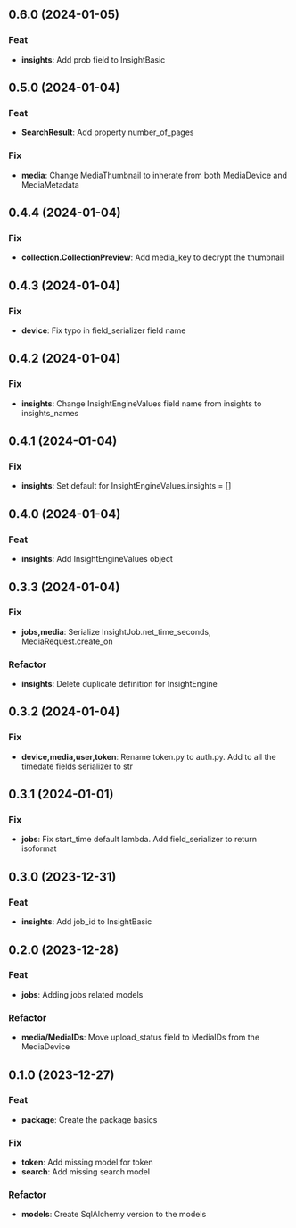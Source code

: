 ## 0.6.0 (2024-01-05)

### Feat

- **insights**: Add prob field to InsightBasic

## 0.5.0 (2024-01-04)

### Feat

- **SearchResult**: Add property number_of_pages

### Fix

- **media**: Change MediaThumbnail to inherate from both MediaDevice and MediaMetadata

## 0.4.4 (2024-01-04)

### Fix

- **collection.CollectionPreview**: Add media_key to decrypt the thumbnail

## 0.4.3 (2024-01-04)

### Fix

- **device**: Fix typo in field_serializer field name

## 0.4.2 (2024-01-04)

### Fix

- **insights**: Change InsightEngineValues field name from insights to insights_names

## 0.4.1 (2024-01-04)

### Fix

- **insights**: Set default for InsightEngineValues.insights = []

## 0.4.0 (2024-01-04)

### Feat

- **insights**: Add InsightEngineValues object

## 0.3.3 (2024-01-04)

### Fix

- **jobs,media**: Serialize InsightJob.net_time_seconds, MediaRequest.create_on

### Refactor

- **insights**: Delete duplicate definition for InsightEngine

## 0.3.2 (2024-01-04)

### Fix

- **device,media,user,token**: Rename token.py to auth.py. Add to all the timedate fields serializer to str

## 0.3.1 (2024-01-01)

### Fix

- **jobs**: Fix start_time default lambda. Add field_serializer to return isoformat

## 0.3.0 (2023-12-31)

### Feat

- **insights**: Add job_id to InsightBasic

## 0.2.0 (2023-12-28)

### Feat

- **jobs**: Adding jobs related models

### Refactor

- **media/MediaIDs**: Move upload_status field to MediaIDs from the MediaDevice

## 0.1.0 (2023-12-27)

### Feat

- **package**: Create the package basics

### Fix

- **token**: Add missing model for token
- **search**: Add missing search model

### Refactor

- **models**: Create SqlAlchemy version to the models
